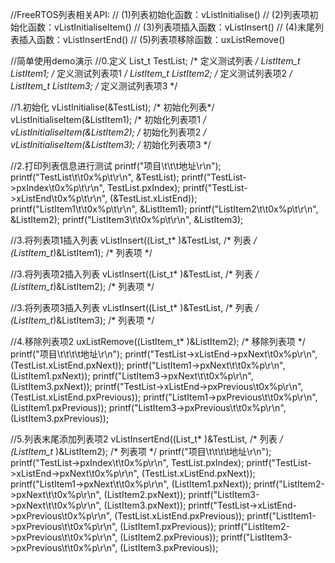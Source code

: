 //FreeRTOS列表相关API:
//                 (1)列表初始化函数：vListInitialise()
//                 (2)列表项初始化函数：vListInitialiseItem()
//                 (3)列表项插入函数：vListInsert()
//                 (4)末尾列表插入函数：vListInsertEnd()
//                 (5)列表项移除函数：uxListRemove()

//简单使用demo演示
//0.定义
List_t                  TestList;           /* 定义测试列表 */
ListItem_t              ListItem1;          /* 定义测试列表项1 */
ListItem_t              ListItem2;          /* 定义测试列表项2 */
ListItem_t              ListItem3;          /* 定义测试列表项3 */

//1.初始化
vListInitialise(&TestList);                 /* 初始化列表*/
vListInitialiseItem(&ListItem1);            /* 初始化列表项1 */
vListInitialiseItem(&ListItem2);            /* 初始化列表项2 */
vListInitialiseItem(&ListItem3);            /* 初始化列表项3 */

//2.打印列表信息进行测试
printf("项目\t\t\t地址\r\n");
printf("TestList\t\t0x%p\t\r\n", &TestList);
printf("TestList->pxIndex\t0x%p\t\r\n", TestList.pxIndex);
printf("TestList->xListEnd\t0x%p\t\r\n", (&TestList.xListEnd));
printf("ListItem1\t\t0x%p\t\r\n", &ListItem1);
printf("ListItem2\t\t0x%p\t\r\n", &ListItem2);
printf("ListItem3\t\t0x%p\t\r\n", &ListItem3);

//3.将列表项1插入列表
vListInsert((List_t*    )&TestList,         /* 列表 */
            (ListItem_t*)&ListItem1);       /* 列表项 */

//3.将列表项2插入列表
vListInsert((List_t*    )&TestList,         /* 列表 */
            (ListItem_t*)&ListItem2);       /* 列表项 */

//3.将列表项3插入列表
vListInsert((List_t*    )&TestList,         /* 列表 */
            (ListItem_t*)&ListItem3);       /* 列表项 */
            
//4.移除列表项2
uxListRemove((ListItem_t*   )&ListItem2);   /* 移除列表项 */
printf("项目\t\t\t\t地址\r\n");
printf("TestList->xListEnd->pxNext\t0x%p\r\n", (TestList.xListEnd.pxNext));
printf("ListItem1->pxNext\t\t0x%p\r\n", (ListItem1.pxNext));
printf("ListItem3->pxNext\t\t0x%p\r\n", (ListItem3.pxNext));
printf("TestList->xListEnd->pxPrevious\t0x%p\r\n", (TestList.xListEnd.pxPrevious));
printf("ListItem1->pxPrevious\t\t0x%p\r\n", (ListItem1.pxPrevious));
printf("ListItem3->pxPrevious\t\t0x%p\r\n", (ListItem3.pxPrevious));

//5.列表末尾添加列表项2
vListInsertEnd((List_t*     )&TestList,     /* 列表 */
               (ListItem_t* )&ListItem2);   /* 列表项 */
printf("项目\t\t\t\t地址\r\n");
printf("TestList->pxIndex\t\t0x%p\r\n", TestList.pxIndex);
printf("TestList->xListEnd->pxNext\t0x%p\r\n", (TestList.xListEnd.pxNext));
printf("ListItem1->pxNext\t\t0x%p\r\n", (ListItem1.pxNext));
printf("ListItem2->pxNext\t\t0x%p\r\n", (ListItem2.pxNext));
printf("ListItem3->pxNext\t\t0x%p\r\n", (ListItem3.pxNext));
printf("TestList->xListEnd->pxPrevious\t0x%p\r\n", (TestList.xListEnd.pxPrevious));
printf("ListItem1->pxPrevious\t\t0x%p\r\n", (ListItem1.pxPrevious));
printf("ListItem2->pxPrevious\t\t0x%p\r\n", (ListItem2.pxPrevious));
printf("ListItem3->pxPrevious\t\t0x%p\r\n", (ListItem3.pxPrevious));
